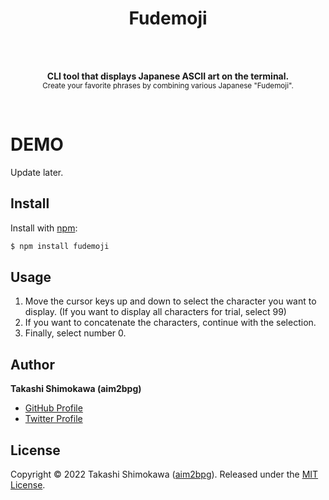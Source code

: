 <h1 align="center">Fudemoji</h1>

<br>
<br>

<p align="center">
  <b>CLI tool that displays Japanese ASCII art on the terminal.</b><br>
  <sub>Create your favorite phrases by combining various Japanese "Fudemoji".</sub>
</p>

<br>

# DEMO
Update later.


## Install
Install with [npm](https://www.npmjs.com/):

```sh
$ npm install fudemoji
```

## Usage
1. Move the cursor keys up and down to select the character you want to display.
(If you want to display all characters for trial, select 99)
2. If you want to concatenate the characters, continue with the selection.
3. Finally, select number 0.


## Author

**Takashi Shimokawa (aim2bpg)**

* [GitHub Profile](https://github.com/aim2bpg)
* [Twitter Profile](https://twitter.com/aim2bpg)


## License
Copyright © 2022 Takashi Shimokawa \([aim2bpg](https://github.com/aim2bpg)\).
Released under the [MIT License](LICENSE).
